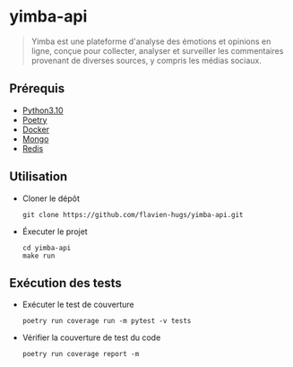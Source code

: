 # yimba-api
> Yimba est une plateforme d'analyse des émotions et opinions en ligne, conçue pour collecter, analyser et surveiller les commentaires provenant de diverses sources, y compris les médias sociaux.

## Prérequis

* [Python3.10](python.org)
* [Poetry](python-poetry.org)
* [Docker](docker.com)
* [Mongo](mongodb.com)
* [Redis](redis.io)

## Utilisation

- Cloner le dépôt
   ```shell
   git clone https://github.com/flavien-hugs/yimba-api.git
   ```
- Éxecuter le projet
    ```shell
    cd yimba-api
    make run
    ```

## Exécution des tests

- Exécuter le test de couverture
    ```shell
    poetry run coverage run -m pytest -v tests
    ```

- Vérifier la couverture de test du code
    ```shell
    poetry run coverage report -m
    ```
